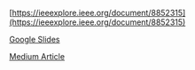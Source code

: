 [https://ieeexplore.ieee.org/document/8852315](https://ieeexplore.ieee.org/document/8852315)


[Google Slides](https://docs.google.com/presentation/d/1h-y9Kc8M659FRn1l8vR8Et4NEwr2bTr43-XLywIknP8/edit?usp=sharing)

[Medium Article](https://medium.com/@tharunmukka1/zero-shot-image-recognition-using-relational-matching-adaptation-and-calibration-c05d5d8ac37d)
